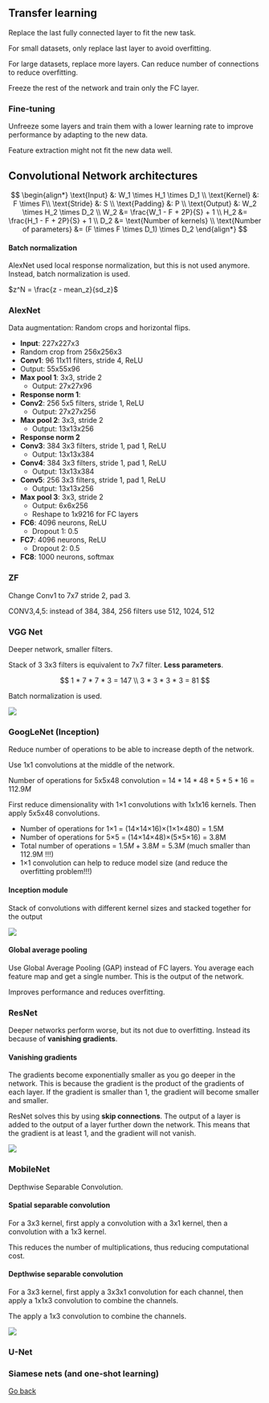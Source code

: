 ## Transfer learning

Replace the last fully connected layer to fit the new task.

For small datasets, only replace last layer to avoid overfitting.

For large datasets, replace more layers. Can reduce number of connections to reduce overfitting.

Freeze the rest of the network and train only the FC layer.

### Fine-tuning

Unfreeze some layers and train them with a lower learning rate to improve performance by adapting to the new data.

Feature extraction might not fit the new data well.

## Convolutional Network architectures

$$
\begin{align*}
\text{Input} &: W_1 \times H_1 \times D_1 \\
\text{Kernel} &: F \times F\\
\text{Stride} &: S \\
\text{Padding} &: P \\
\text{Output} &: W_2 \times H_2 \times D_2 \\
W_2 &= \frac{W_1 - F + 2P}{S} + 1 \\
H_2 &= \frac{H_1 - F + 2P}{S} + 1 \\
D_2 &= \text{Number of kernels} \\
\text{Number of parameters} &= (F \times F \times D_1) \times D_2
\end{align*}
$$

#### Batch normalization

AlexNet used local response normalization, but this is not used anymore. Instead, batch normalization is used.

$z^N = \frac{z - mean_z}{sd_z}$

### AlexNet

Data augmentation: Random crops and horizontal flips.

- **Input**: 227x227x3
- Random crop from 256x256x3
- **Conv1**: 96 11x11 filters, stride 4, ReLU
- Output: 55x55x96
- **Max pool 1**: 3x3, stride 2
  - Output: 27x27x96
- **Response norm 1**:
- **Conv2**: 256 5x5 filters, stride 1, ReLU
  - Output: 27x27x256
- **Max pool 2**: 3x3, stride 2
  - Output: 13x13x256
- **Response norm 2**
- **Conv3**: 384 3x3 filters, stride 1, pad 1, ReLU
  - Output: 13x13x384
- **Conv4**: 384 3x3 filters, stride 1, pad 1, ReLU
  - Output: 13x13x384
- **Conv5**: 256 3x3 filters, stride 1, pad 1, ReLU
  - Output: 13x13x256
- **Max pool 3**: 3x3, stride 2
  - Output: 6x6x256
  - Reshape to 1x9216 for FC layers
- **FC6**: 4096 neurons, ReLU
  - Dropout 1: 0.5
- **FC7**: 4096 neurons, ReLU
  - Dropout 2: 0.5
- **FC8**: 1000 neurons, softmax

### ZF

Change Conv1 to 7x7 stride 2, pad 3.

CONV3,4,5: instead of 384, 384, 256 filters use 512, 1024, 512

### VGG Net

Deeper network, smaller filters.

Stack of 3 3x3 filters is equivalent to 7x7 filter. **Less parameters**.

$$
1 * 7 * 7 * 3 = 147 \\
3 * 3 * 3 * 3 = 81
$$

Batch normalization is used.

![](images/vgg_net_conv_architectures.png)

### GoogLeNet (Inception)

Reduce number of operations to be able to increase depth of the network.

Use 1x1 convolutions at the middle of the network.

Number of operations for 5x5x48 convolution = $14*14*48*5*5*16 = 112.9M$

First reduce dimensionality with 1×1 convolutions with 1x1x16 kernels.
Then apply 5x5x48 convolutions.

- Number of operations for 1×1 = (14×14×16)×(1×1×480) = 1.5M
- Number of operations for 5×5 = (14×14×48)×(5×5×16) = 3.8M
- Total number of operations = $1.5M + 3.8M = 5.3M$ (much smaller than 112.9M !!!)
- 1×1 convolution can help to reduce model size (and reduce the overfitting problem!!!)

#### Inception module

Stack of convolutions with different kernel sizes and stacked together for the output

![](images/inception_conv_architectures.png)

#### Global average pooling

Use Global Average Pooling (GAP) instead of FC layers. You average each feature map and get a single number. This is the output of the network.

Improves performance and reduces overfitting.

### ResNet

Deeper networks perform worse, but its not due to overfitting. Instead its because of **vanishing gradients**.

#### Vanishing gradients

The gradients become exponentially smaller as you go deeper in the network. This is because the gradient is the product of the gradients of each layer. If the gradient is smaller than 1, the gradient will become smaller and smaller.

ResNet solves this by using **skip connections**. The output of a layer is added to the output of a layer further down the network. This means that the gradient is at least 1, and the gradient will not vanish.

![](images/residual_block_conv_architectures.png)

### MobileNet

Depthwise Separable Convolution.

#### Spatial separable convolution

For a 3x3 kernel, first apply a convolution with a 3x1 kernel, then a convolution with a 1x3 kernel.

This reduces the number of multiplications, thus reducing computational cost.

#### Depthwise separable convolution

For a 3x3 kernel, first apply a 3x3x1 convolution for each channel, then apply a 1x1x3 convolution to combine the channels.

The apply a 1x3 convolution to combine the channels.

![](images/depthwise_conv.png)


### U-Net

### Siamese nets (and one-shot learning)

[Go back](main.md)
